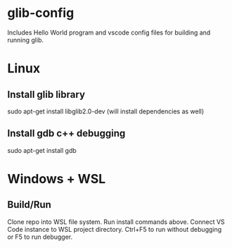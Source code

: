 # glib-config
Includes Hello World program and vscode config files for building and running glib.

# Linux
## Install glib library
sudo apt-get install libglib2.0-dev (will install dependencies as well)

## Install gdb c++ debugging
sudo apt-get install gdb

# Windows + WSL
## Build/Run
Clone repo into WSL file system. Run install commands above. Connect VS Code instance to WSL project directory. Ctrl+F5 to run without debugging or F5 to run debugger.

